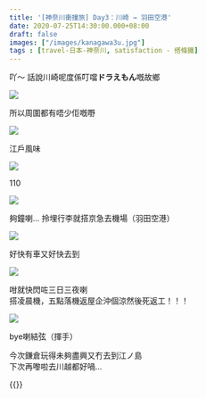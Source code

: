 ```yaml
---
title: '[神奈川衝撞旅] Day3：川崎 → 羽田空港'
date: 2020-07-25T14:30:00.000+08:00
draft: false
images: ["/images/kanagawa3u.jpg"]
tags : [travel-日本-神奈川, satisfaction - 搭條鐵]
---
```


吖～ 話說川崎呢度係叮噹**ドラえもん**嘅故鄉  

![](/images/kanagawa3u1.jpg)

所以周圍都有唔少佢嘅嘢

![](/images/kanagawa3u2.jpg)

江戶風味

![](/images/kanagawa3u6.jpg)

110

![](/images/kanagawa3u3.jpg)

夠鐘喇... 拎埋行李就搭京急去機場（羽田空港）  

![](/images/kanagawa3u.jpg)

好快有車又好快去到  

![](/images/kanagawa3u4.jpg)

咁就快閃咗三日三夜喇  
搭凌晨機，五點落機返屋企沖個涼然後死返工！！！  

![](/images/kanagawa3u5.jpg)
  
bye喇結弦（揮手）  
  
今次鎌倉玩得未夠盡興又冇去到江ノ島  
下次再嚟啦去川越都好喎...  


{{<kanagawa>}}
